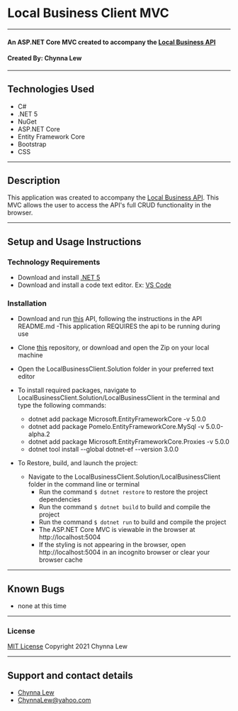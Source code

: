 # Local Business Client MVC
***
#### An ASP.NET Core MVC created to accompany the [Local Business API](https://github.com/chynnalew/LocalBusiness.Solution)

#### Created By: Chynna Lew 
***
## Technologies Used

* C#
* .NET 5
* NuGet
* ASP.NET Core
* Entity Framework Core
* Bootstrap
* CSS
***
## Description

This application was created to accompany the [Local Business API](https://github.com/chynnalew/LocalBusiness.Solution). This MVC allows the user to access the API's full CRUD functionality in the browser.
***
## Setup and Usage Instructions

### Technology Requirements

* Download and install [.NET 5](https://dotnet.microsoft.com/download/dotnet/5.0)
* Download and install a code text editor. Ex: [VS Code](https://code.visualstudio.com/)

### Installation

* Download and run [this](https://github.com/chynnalew/LocalBusiness.Solution) API, following the instructions in the API README.md
  -This application REQUIRES the api to be running during use
* Clone [this](https://github.com/chynnalew/LocalBusinessClient.Solution) repository, or download and open the Zip on your local machine
* Open the LocalBusinessClient.Solution folder in your preferred text editor
* To install required packages, navigate to LocalBusinessClient.Solution/LocalBusinessClient in the terminal and type the following commands:
  - dotnet add package Microsoft.EntityFrameworkCore -v 5.0.0
  - dotnet add package Pomelo.EntityFrameworkCore.MySql -v 5.0.0-alpha.2
  - dotnet add package Microsoft.EntityFrameworkCore.Proxies -v 5.0.0
  - dotnet tool install --global dotnet-ef --version 3.0.0

* To Restore, build, and launch the project:
  - Navigate to the LocalBusinessClient.Solution/LocalBusinessClient folder in the command line or terminal
    - Run the command `$ dotnet restore` to restore the project dependencies
    - Run the command `$ dotnet build` to build and compile the project
    - Run the command `$ dotnet run` to build and compile the project
    - The ASP.NET Core MVC is viewable in the browser at http://localhost:5004 
    - If the styling is not appearing in the browser, open http://localhost:5004 in an incognito browser or clear your browser cache
***
## Known Bugs

* none at this time
***
### License

[MIT License](https://opensource.org/licenses/MIT)
Copyright 2021 Chynna Lew
***
## Support and contact details

* [Chynna Lew](github.com/chynnalew) 
* <ChynnaLew@yahoo.com>

